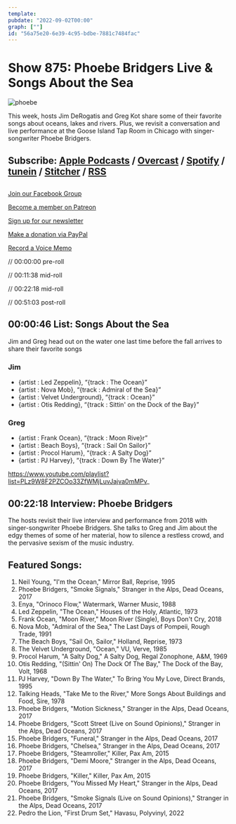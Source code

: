 ```yaml
---
template: 
pubdate: "2022-09-02T00:00"
graph: [""]
id: "56a75e20-6e39-4c95-bdbe-7881c7484fac"
---
```






# Show 875: Phoebe Bridgers Live & Songs About the Sea

![phoebe](https://static.soundopinions.org/images/2022/screen-shot-2022-08-29-at-10-05-14-am.png)

This week, hosts Jim DeRogatis and Greg Kot share some of their favorite songs about oceans, lakes and rivers. Plus, we revisit a conversation and live performance at the Goose Island Tap Room in Chicago with singer-songwriter Phoebe Bridgers. 



## Subscribe: [Apple Podcasts](https://itunes.apple.com/us/podcast/sound-opinions/id94793843) / [Overcast](https://overcast.fm/itunes94793843/sound-opinions) / [Spotify](https://open.spotify.com/show/1kNR8YL7TBrQuRxDdS4wtU) / [tunein](https://tunein.com/podcasts/Music-Podcasts/Sound-Opinions-p60273/) / [Stitcher](http://www.stitcher.com/podcast/sound-opinions) / [RSS](https://feeds.simplecast.com/Nn6fjnB0)



## 

[Join our Facebook Group](https://bit.ly/3sivr9T)

[Become a member on Patreon](https://bit.ly/3slWZvc)

[Sign up for our newsletter](https://bit.ly/3eEvRnG)

[Make a donation via PayPal](https://bit.ly/3dmt9lU)

[Record a Voice Memo](https://bit.ly/2RyD5Ah)

// 00:00:00 pre-roll

// 00:11:38 mid-roll

// 00:22:18 mid-roll

// 00:51:03 post-roll



## 00:00:46 List: Songs About the Sea

Jim and Greg head out on the water one last time before the fall arrives to share their favorite songs


### Jim

- {artist : Led Zeppelin}, “{track : The Ocean}”
- {artist : Nova Mob}, “{track : Admiral of the Sea}”
- {artist : Velvet Underground}, “{track : Ocean}”
- {artist : Otis Redding}, “{track : Sittin' on the Dock of the Bay}”


### Greg

- {artist : Frank Ocean}, “{track : Moon Rive}r”
- {artist : Beach Boys}, “{track : Sail On Sailor}”
- {artist : Procol Harum}, “{track : A Salty Dog}”
- {artist : PJ Harvey}, “{track : Down By The Water}”

https://www.youtube.com/playlist?list=PLz9W8F2PZCOo33ZfWMjLuvJajva0mMPv_



## 00:22:18 Interview: Phoebe Bridgers

The hosts revisit their live interview and performance from 2018 with singer-songwriter Phoebe Bridgers. She talks to Greg and Jim about the edgy themes of some of her material, how to silence a restless crowd, and the pervasive sexism of the music industry.



## Featured Songs:

1. Neil Young, "I'm the Ocean," Mirror Ball, Reprise, 1995
2. Phoebe Bridgers, "Smoke Signals," Stranger in the Alps, Dead Oceans, 2017
3. Enya, "Orinoco Flow," Watermark, Warner Music, 1988
4. Led Zeppelin, "The Ocean," Houses of the Holy, Atlantic, 1973
5. Frank Ocean, "Moon River," Moon River (Single), Boys Don't Cry, 2018
6. Nova Mob, "Admiral of the Sea," The Last Days of Pompeii, Rough Trade, 1991
7. The Beach Boys, "Sail On, Sailor," Holland, Reprise, 1973
8. The Velvet Underground, "Ocean," VU, Verve, 1985
9. Procol Harum, "A Salty Dog," A Salty Dog, Regal Zonophone, A&M, 1969
10. Otis Redding, "(Sittin' On) The Dock Of The Bay," The Dock of the Bay, Volt, 1968
11. PJ Harvey, "Down By The Water," To Bring You My Love, Direct Brands, 1995
12. Talking Heads, "Take Me to the River," More Songs About Buildings and Food, Sire, 1978
13. Phoebe Bridgers, "Motion Sickness," Stranger in the Alps, Dead Oceans, 2017
14. Phoebe Bridgers, "Scott Street (Live on Sound Opinions)," Stranger in the Alps, Dead Oceans, 2017
15. Phoebe Bridgers, "Funeral," Stranger in the Alps, Dead Oceans, 2017
16. Phoebe Bridgers, "Chelsea," Stranger in the Alps, Dead Oceans, 2017
17. Phoebe Bridgers, "Steamroller," Killer, Pax Am, 2015
18. Phoebe Bridgers, "Demi Moore," Stranger in the Alps, Dead Oceans, 2017
19. Phoebe Bridgers, "Killer," Killer, Pax Am, 2015
20. Phoebe Bridgers, "You Missed My Heart," Stranger in the Alps, Dead Oceans, 2017
21. Phoebe Bridgers, "Smoke Signals (Live on Sound Opinions)," Stranger in the Alps, Dead Oceans, 2017
22. Pedro the Lion, "First Drum Set," Havasu, Polyvinyl, 2022